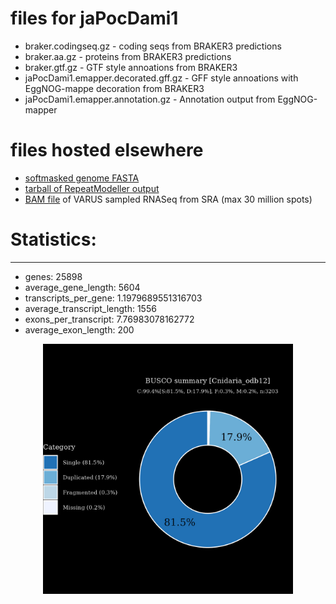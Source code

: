 # files for jaPocDami1

* braker.codingseq.gz - coding seqs from BRAKER3 predictions
* braker.aa.gz - proteins from BRAKER3 predictions
* braker.gtf.gz - GTF style annoations from BRAKER3
* jaPocDami1.emapper.decorated.gff.gz - GFF style annoations with EggNOG-mappe decoration from BRAKER3
* jaPocDami1.emapper.annotation.gz - Annotation output from EggNOG-mapper

# files hosted elsewhere
* [softmasked genome FASTA](https://asg_hubs.cog.sanger.ac.uk/jaPocDami1/jaPocDami1.fa.masked)
* [tarball of RepeatModeller output](https://asg_hubs.cog.sanger.ac.uk/jaPocDami1/jaPocDami1.tar.xz)
* [BAM file](https://asg_hubs.cog.sanger.ac.uk/jaPocDami1/VARUS_modified.bam) of VARUS sampled RNASeq from SRA (max 30 million spots)

# Statistics:

---
 * genes: 25898
 * average_gene_length: 5604
 * transcripts_per_gene: 1.1979689551316703
 * average_transcript_length: 1556
 * exons_per_transcript: 7.76983078162772
 * average_exon_length: 200


<div style="text-align: center;">
  <img src="jaPocDami1_busco.jpeg" alt="Plot of BUSCO results" width="400"/>
</div>

